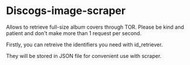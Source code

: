 # Discogs-image-scraper
Allows to retrieve full-size album covers through TOR. Please be kind and patient and don't make more than 1 request per second.

Firstly, you can retreive the identifiers you need with id_retriever. 

They will be stored in JSON file for convenient use with scraper.

